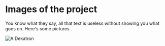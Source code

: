 # Images of the project

You know what they say, all that text is useless without showing you what goes on. Here's some pictures.

![A Dekatron](https://github.com/elegantalchemist/dekatron-speed/blob/main/images/1%20-%20A%20Dekatron.jpg?raw=true)

